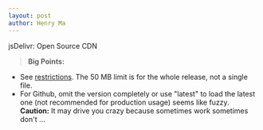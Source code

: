 ```yaml
---
layout: post
author: Henry Ma
---
```


jsDelivr: Open Source CDN

> __Big Points:__   
- See [restrictions](https://github.com/jsdelivr/jsdelivr#restrictions). The 50 MB limit is for the whole release, not a single file. 
- For Github, omit the version completely or use "latest" to load the latest one (not recommended for production usage) seems like fuzzy. __Caution:__ It may drive you crazy because sometimes work sometimes don't ...